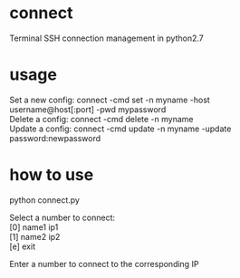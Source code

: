 # connect
 Terminal SSH connection management in python2.7  
 
# usage
Set a new config: connect -cmd set -n myname -host username@host[:port] -pwd mypassword  
Delete a config:  connect -cmd delete -n myname  
Update a config:  connect -cmd update -n myname -update password:newpassword  

# how to use
python connect.py  

Select a number to connect:  
[0] name1         ip1  
[1] name2         ip2  
[e] exit  

Enter a number to connect to the corresponding IP  

